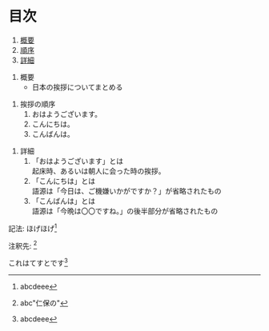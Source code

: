 # 目次
1. [概要](#anchor1)
1. [順序](#anchor2)
1. [詳細](#anchor3)

<a id="anchor1"></a>

1. 概要
    - 日本の挨拶についてまとめる

<a id="anchor2"></a>

1. 挨拶の順序
    1. おはようございます。
    1. こんにちは。
    1. こんばんは。

<a id="anchor3"></a>

1. 詳細
    1. 「おはようございます」とは  
    起床時、あるいは朝人に会った時の挨拶。
    1. 「こんにちは」とは  
    語源は「今日は、ご機嫌いかがですか？」が省略されたもの
    1. 「こんばんは」とは  
    語源は「今晩は〇〇ですね。」の後半部分が省略されたもの

記法: ほげほげ[^1]

注釈先: [^2]


これはてすとです[^1]

[^1]: abcdeee
[^2]:  abc"仁保の"
